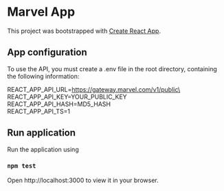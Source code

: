# Marvel App

This project was bootstrapped with [Create React App](https://github.com/facebook/create-react-app).

## App configuration

To use the API, you must create a .env file in the root directory, containing the following information:

REACT_APP_API_URL=https://gateway.marvel.com/v1/public\
REACT_APP_API_KEY=YOUR_PUBLIC_KEY\
REACT_APP_API_HASH=MD5_HASH\
REACT_APP_API_TS=1

## Run application

Run the application using

### `npm test`

Open http://localhost:3000 to view it in your browser.
